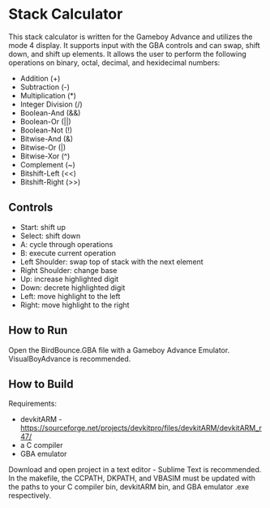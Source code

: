 # Stack Calculator
This stack calculator is written for the Gameboy Advance and utilizes the mode 4 display. It supports input with the GBA controls and can  swap, shift down, and shift up elements. It allows the user to perform the following operations on binary, octal, decimal, and hexidecimal numbers:
- Addition (+)
- Subtraction (-)
- Multiplication (*)
- Integer Division (/)
- Boolean-And (&&)
- Boolean-Or (||)
- Boolean-Not (!)
- Bitwise-And (&)
- Bitwise-Or (|)
- Bitwise-Xor (^)
- Complement (~)
- Bitshift-Left (<<)
- Bitshift-Right (>>)

## Controls
- Start: shift up
- Select: shift down
- A: cycle through operations
- B: execute current operation
- Left Shoulder: swap top of stack with the next element
- Right Shoulder: change base
- Up: increase highlighted digit
- Down: decrete highlighted digit
- Left: move highlight to the left
- Right: move highlight to the right

## How to Run
Open the BirdBounce.GBA file with a Gameboy Advance Emulator. VisualBoyAdvance is recommended.

## How to Build
Requirements:
- devkitARM - https://sourceforge.net/projects/devkitpro/files/devkitARM/devkitARM_r47/ 
- a C compiler
- GBA emulator

Download and open project in a text editor - Sublime Text is recommended. 
In the makefile, the CCPATH, DKPATH, and VBASIM must be updated with the paths to your C compiler bin, devkitARM bin, and GBA emulator .exe respectively. 
